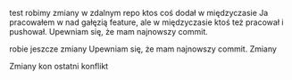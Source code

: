 test
robimy zmiany
w zdalnym repo
ktos coś dodał w międzyczasie
Ja pracowałem w nad gałęzią feature, ale w międzyczasie ktoś też pracował i pushował.
Upewniam się, że mam najnowszy commit.

robie jeszcze zmiany
Upewniam się, że mam najnowszy commit. Zmiany

Zmiany
kon
ostatni konflikt
